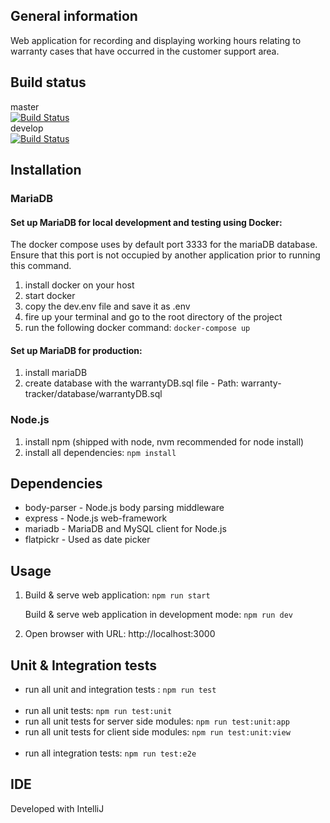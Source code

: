 ## General information
Web application for recording and displaying working hours relating to warranty cases that have occurred in the customer support area.

## Build status
master <br/>
[![Build Status](https://travis-ci.com/ibwgr/warranty-tracker.svg?branch=master)](https://travis-ci.com/ibwgr/warranty-tracker) <br/>
develop <br/>
[![Build Status](https://travis-ci.com/ibwgr/warranty-tracker.svg?branch=develop)](https://travis-ci.com/ibwgr/warranty-tracker) <br/>

## Installation
### MariaDB
#### Set up MariaDB for local development and testing using Docker:
The docker compose uses by default port 3333 for the mariaDB database. Ensure that this port is not occupied by another application prior to running this command.
1. install docker on your host
2. start docker
3. copy the dev.env file and save it as .env
4. fire up your terminal and go to the root directory of the project
5. run the following docker command: `docker-compose up`

#### Set up MariaDB for production:
1. install mariaDB
2. create database with the warrantyDB.sql file - Path: warranty-tracker/database/warrantyDB.sql 

### Node.js
1. install npm (shipped with node, nvm recommended for node install)
2. install all dependencies: `npm install`

## Dependencies
- body-parser - Node.js body parsing middleware
- express - Node.js web-framework
- mariadb - MariaDB and MySQL client for Node.js
- flatpickr - Used as date picker

## Usage
1. Build & serve web application: `npm run start`
   
   Build & serve web application in development mode: `npm run dev`

2. Open browser with URL: http://localhost:3000

## Unit & Integration tests
- run all unit and integration tests : `npm run test`
<br></br>
- run all unit tests: `npm run test:unit`
- run all unit tests for server side modules: `npm run test:unit:app`
- run all unit tests for client side modules: `npm run test:unit:view`
<br></br>
- run all integration tests: `npm run test:e2e`

## IDE
Developed with IntelliJ

